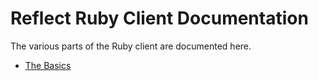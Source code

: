 # Reflect Ruby Client Documentation

The various parts of the Ruby client are documented here.

* [The Basics](https://github.com/reflect/reflect-rb/blob/master/docs/client-basics.md)
